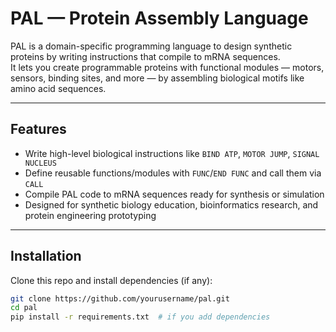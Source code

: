 # PAL — Protein Assembly Language

PAL is a domain-specific programming language to design synthetic proteins by writing instructions that compile to mRNA sequences.  
It lets you create programmable proteins with functional modules — motors, sensors, binding sites, and more — by assembling biological motifs like amino acid sequences.

---

## Features

- Write high-level biological instructions like `BIND ATP`, `MOTOR JUMP`, `SIGNAL NUCLEUS`
- Define reusable functions/modules with `FUNC`/`END FUNC` and call them via `CALL`
- Compile PAL code to mRNA sequences ready for synthesis or simulation
- Designed for synthetic biology education, bioinformatics research, and protein engineering prototyping

---

## Installation

Clone this repo and install dependencies (if any):

```bash
git clone https://github.com/yourusername/pal.git
cd pal
pip install -r requirements.txt  # if you add dependencies
